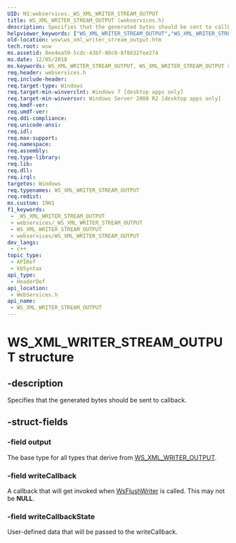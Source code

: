 ```yaml
---
UID: NS:webservices._WS_XML_WRITER_STREAM_OUTPUT
title: WS_XML_WRITER_STREAM_OUTPUT (webservices.h)
description: Specifies that the generated bytes should be sent to callback.
helpviewer_keywords: ["WS_XML_WRITER_STREAM_OUTPUT","WS_XML_WRITER_STREAM_OUTPUT structure [Web Services for Windows]","webservices/WS_XML_WRITER_STREAM_OUTPUT","wsw.ws_xml_writer_stream_output"]
old-location: wsw\ws_xml_writer_stream_output.htm
tech.root: wsw
ms.assetid: 8ee4ea59-5cdc-43bf-80c0-8f8632fee274
ms.date: 12/05/2018
ms.keywords: WS_XML_WRITER_STREAM_OUTPUT, WS_XML_WRITER_STREAM_OUTPUT structure [Web Services for Windows], webservices/WS_XML_WRITER_STREAM_OUTPUT, wsw.ws_xml_writer_stream_output
req.header: webservices.h
req.include-header: 
req.target-type: Windows
req.target-min-winverclnt: Windows 7 [desktop apps only]
req.target-min-winversvr: Windows Server 2008 R2 [desktop apps only]
req.kmdf-ver: 
req.umdf-ver: 
req.ddi-compliance: 
req.unicode-ansi: 
req.idl: 
req.max-support: 
req.namespace: 
req.assembly: 
req.type-library: 
req.lib: 
req.dll: 
req.irql: 
targetos: Windows
req.typenames: WS_XML_WRITER_STREAM_OUTPUT
req.redist: 
ms.custom: 19H1
f1_keywords:
 - _WS_XML_WRITER_STREAM_OUTPUT
 - webservices/_WS_XML_WRITER_STREAM_OUTPUT
 - WS_XML_WRITER_STREAM_OUTPUT
 - webservices/WS_XML_WRITER_STREAM_OUTPUT
dev_langs:
 - c++
topic_type:
 - APIRef
 - kbSyntax
api_type:
 - HeaderDef
api_location:
 - WebServices.h
api_name:
 - WS_XML_WRITER_STREAM_OUTPUT
---
```


# WS_XML_WRITER_STREAM_OUTPUT structure


## -description

Specifies that the generated bytes should be sent to callback.

## -struct-fields

### -field output

The base type for all types that derive from <a href="https://docs.microsoft.com/windows/desktop/api/webservices/ns-webservices-ws_xml_writer_output">WS_XML_WRITER_OUTPUT</a>.

### -field writeCallback

A callback that will get invoked when <a href="https://docs.microsoft.com/windows/desktop/api/webservices/nf-webservices-wsflushwriter">WsFlushWriter</a> is called.  This may not be <b>NULL</b>.

### -field writeCallbackState

User-defined data that will be passed to the writeCallback.

